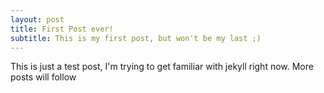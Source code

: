 ```yaml
---
layout: post
title: First Post ever!
subtitle: This is my first post, but won't be my last ;) 
---
```



This is just a test post, I'm trying to get familiar with jekyll right now.
More posts will follow
